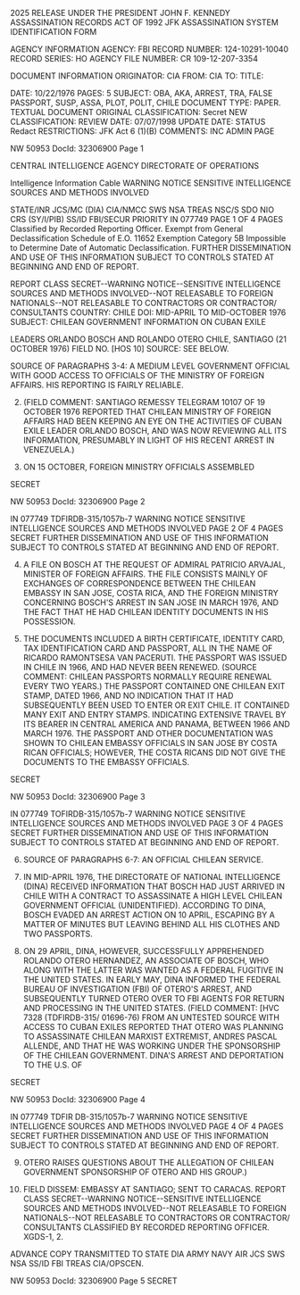 2025 RELEASE UNDER THE PRESIDENT JOHN F. KENNEDY ASSASSINATION RECORDS ACT OF 1992
JFK ASSASSINATION SYSTEM
IDENTIFICATION FORM

AGENCY INFORMATION
AGENCY: FBI
RECORD NUMBER: 124-10291-10040
RECORD SERIES: HO
AGENCY FILE NUMBER: CR 109-12-207-3354

DOCUMENT INFORMATION
ORIGINATOR: CIA
FROM: CIA
TO:
TITLE:

DATE: 10/22/1976
PAGES: 5
SUBJECT: OBA, AKA, ARREST, TRA, FALSE PASSPORT, SUSP, ASSA, PLOT, POLIT, CHILE
DOCUMENT TYPE: PAPER. TEXTUAL DOCUMENT
ORIGINAL CLASSIFICATION: Secret
NEW CLASSIFICATION:
REVIEW DATE: 07/07/1998 UPDATE DATE:
STATUS Redact
RESTRICTIONS: JFK Act 6 (1)(B)
COMMENTS: INC ADMIN PAGE

NW 50953 DocId: 32306900 Page 1

CENTRAL INTELLIGENCE AGENCY
DIRECTORATE OF OPERATIONS

Intelligence Information Cable
WARNING NOTICE
SENSITIVE INTELLIGENCE SOURCES AND METHODS INVOLVED

STATE/INR JCS/MC (DIA) CIA/NMCC SWS NSA TREAS NSC/S SDO NIO CRS
(SY/I/PIB) SS/ID FBI/SECUR
PRIORITY
IN 077749
PAGE 1 OF 4 PAGES
Classified by Recorded Reporting Officer. Exempt from General Declassification Schedule of E.O. 11652 Exemption
Category 5B Impossible to Determine Date of Automatic Declassification.
FURTHER DISSEMINATION AND USE OF THIS INFORMATION SUBJECT TO
CONTROLS STATED AT BEGINNING AND END OF REPORT.

REPORT CLASS SECRET--WARNING NOTICE--SENSITIVE INTELLIGENCE
SOURCES AND METHODS INVOLVED--NOT RELEASABLE TO FOREIGN
NATIONALS--NOT RELEASABLE TO CONTRACTORS OR CONTRACTOR/
CONSULTANTS
COUNTRY: CHILE
DOI: MID-APRIL TO MID-OCTOBER 1976
SUBJECT: CHILEAN GOVERNMENT INFORMATION ON CUBAN EXILE

LEADERS ORLANDO BOSCH AND ROLANDO OTERO
CHILE, SANTIAGO (21 OCTOBER 1976) FIELD NO. [HOS 10]
SOURCE: SEE BELOW.

SOURCE OF PARAGRAPHS 3-4: A MEDIUM LEVEL GOVERNMENT
OFFICIAL WITH GOOD ACCESS TO OFFICIALS OF THE MINISTRY OF
FOREIGN AFFAIRS. HIS REPORTING IS FAIRLY RELIABLE.

2. (FIELD COMMENT: SANTIAGO REMESSY TELEGRAM 10107 OF
19 OCTOBER 1976 REPORTED THAT CHILEAN MINISTRY OF FOREIGN
AFFAIRS HAD BEEN KEEPING AN EYE ON THE ACTIVITIES OF CUBAN
EXILE LEADER ORLANDO BOSCH, AND WAS NOW REVIEWING ALL
ITS INFORMATION, PRESUMABLY IN LIGHT OF HIS RECENT ARREST IN
VENEZUELA.)

3. ON 15 OCTOBER, FOREIGN MINISTRY OFFICIALS ASSEMBLED

SECRET

NW 50953 DocId: 32306900 Page 2

IN 077749
TDFIRDB-315/1057b-7
WARNING NOTICE
SENSITIVE INTELLIGENCE SOURCES AND METHODS INVOLVED PAGE 2 OF 4 PAGES
SECRET FURTHER DISSEMINATION AND USE OF THIS INFORMATION SUBJECT TO
CONTROLS STATED AT BEGINNING AND END OF REPORT.

4. A FILE ON BOSCH AT THE REQUEST OF ADMIRAL PATRICIO
ARVAJAL, MINISTER OF FOREIGN AFFAIRS. THE FILE
CONSISTS MAINLY OF EXCHANGES OF CORRESPONDENCE BETWEEN THE
CHILEAN EMBASSY IN SAN JOSE, COSTA RICA, AND THE FOREIGN
MINISTRY CONCERNING BOSCH'S ARREST IN SAN JOSE IN MARCH 1976,
AND THE FACT THAT HE HAD CHILEAN IDENTITY DOCUMENTS IN HIS
POSSESSION.

5. THE DOCUMENTS INCLUDED A BIRTH CERTIFICATE, IDENTITY
CARD, TAX IDENTIFICATION CARD AND PASSPORT, ALL IN THE NAME
OF RICARDO RAMONTSESA VAN PACERUTI. THE PASSPORT WAS
ISSUED IN CHILE IN 1966, AND HAD NEVER BEEN RENEWED. (SOURCE
COMMENT: CHILEAN PASSPORTS NORMALLY REQUIRE RENEWAL EVERY
TWO YEARS.) THE PASSPORT CONTAINED ONE CHILEAN EXIT STAMP,
DATED 1966, AND NO INDICATION THAT IT HAD SUBSEQUENTLY BEEN
USED TO ENTER OR EXIT CHILE. IT CONTAINED MANY EXIT AND ENTRY
STAMPS. INDICATING EXTENSIVE TRAVEL BY ITS BEARER IN CENTRAL
AMERICA AND PANAMA, BETWEEN 1966 AND MARCH 1976. THE PASSPORT
AND OTHER DOCUMENTATION WAS SHOWN TO CHILEAN EMBASSY OFFICIALS
IN SAN JOSE BY COSTA RICAN OFFICIALS; HOWEVER, THE COSTA
RICANS DID NOT GIVE THE DOCUMENTS TO THE EMBASSY OFFICIALS.

SECRET

NW 50953 DocId: 32306900 Page 3

IN 077749
TOFIRDB-315/1057b-7
WARNING NOTICE
SENSITIVE INTELLIGENCE SOURCES AND METHODS INVOLVED PAGE 3 OF 4 PAGES
SECRET FURTHER DISSEMINATION AND USE OF THIS INFORMATION SUBJECT TO
CONTROLS STATED AT BEGINNING AND END OF REPORT.

6. SOURCE OF PARAGRAPHS 6-7: AN OFFICIAL CHILEAN SERVICE.
7. IN MID-APRIL 1976, THE DIRECTORATE OF NATIONAL
INTELLIGENCE (DINA) RECEIVED INFORMATION THAT BOSCH HAD JUST
ARRIVED IN CHILE WITH A CONTRACT TO ASSASSINATE A HIGH LEVEL
CHILEAN GOVERNMENT OFFICIAL (UNIDENTIFIED). ACCORDING TO
DINA, BOSCH EVADED AN ARREST ACTION ON 10 APRIL, ESCAPING
BY A MATTER OF MINUTES BUT LEAVING BEHIND ALL HIS CLOTHES
AND TWO PASSPORTS.

8. ON 29 APRIL, DINA, HOWEVER, SUCCESSFULLY APPREHENDED
ROLANDO OTERO HERNANDEZ, AN ASSOCIATE OF BOSCH, WHO ALONG
WITH THE LATTER WAS WANTED AS A FEDERAL FUGITIVE IN THE UNITED
STATES. IN EARLY MAY, DINA INFORMED THE FEDERAL BUREAU OF
INVESTIGATION (FBI) OF OTERO'S ARREST, AND SUBSEQUENTLY
TURNED OTERO OVER TO FBI AGENTS FOR RETURN AND PROCESSING IN
THE UNITED STATES. (FIELD COMMENT: [HVC 7328 (TDFIRDB-315/
01696-76) FROM AN UNTESTED SOURCE WITH ACCESS TO CUBAN
EXILES REPORTED THAT OTERO WAS PLANNING TO ASSASSINATE
CHILEAN MARXIST EXTREMIST, ANDRES PASCAL ALLENDE, AND
THAT HE WAS WORKING UNDER THE SPONSORSHIP OF THE CHILEAN
GOVERNMENT. DINA'S ARREST AND DEPORTATION TO THE U.S. OF

SECRET

NW 50953 DocId: 32306900 Page 4

IN 077749
TDFIR DB-315/1057b-7
WARNING NOTICE
SENSITIVE INTELLIGENCE SOURCES AND METHODS INVOLVED PAGE 4 OF 4 PAGES
SECRET FURTHER DISSEMINATION AND USE OF THIS INFORMATION SUBJECT TO
CONTROLS STATED AT BEGINNING AND END OF REPORT.

9. OTERO RAISES QUESTIONS ABOUT THE ALLEGATION OF CHILEAN
GOVERNMENT SPONSORSHIP OF OTERO AND HIS GROUP.)

10. FIELD DISSEM: EMBASSY AT SANTIAGO; SENT TO CARACAS.
REPORT CLASS SECRET--WARNING NOTICE--SENSITIVE INTELLIGENCE
SOURCES AND METHODS INVOLVED--NOT RELEASABLE TO FOREIGN
NATIONALS--NOT RELEASABLE TO CONTRACTORS OR CONTRACTOR/
CONSULTANTS
CLASSIFIED BY RECORDED REPORTING OFFICER.
XGDS-1, 2.

ADVANCE COPY TRANSMITTED TO STATE DIA ARMY NAVY AIR JCS SWS NSA SS/ID FBI TREAS
CIA/OPSCEN.

NW 50953 DocId: 32306900 Page 5
SECRET
